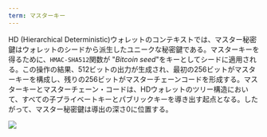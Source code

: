 ```yaml
---
term: マスターキー
---
```

HD (Hierarchical Deterministic)ウォレットのコンテキストでは、マスター秘密鍵はウォレットのシードから派生したユニークな秘密鍵である。マスターキーを得るために、`HMAC-SHA512`関数が "*Bitcoin seed*"をキーとしてシードに適用される。この操作の結果、512ビットの出力が生成され、最初の256ビットがマスターキーを構成し、残りの256ビットがマスターチェーンコードを形成する。マスターキーとマスターチェーン・コードは、HDウォレットのツリー構造において、すべての子プライベートキーとパブリックキーを導き出す起点となる。したがって、マスター秘密鍵は導出の深さ0に位置する。

![](../../dictionnaire/assets/19.webp)